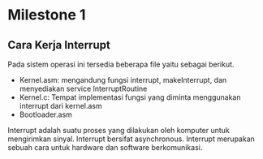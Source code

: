 # Milestone 1

## Cara Kerja Interrupt

Pada sistem operasi ini tersedia beberapa file yaitu sebagai berikut.
- Kernel.asm: mengandung fungsi interrupt, makeInterrupt, dan menyediakan service InterruptRoutine
- Kernel.c: Tempat implementasi fungsi yang diminta menggunakan interrupt dari kernel.asm
- Bootloader.asm

Interrupt adalah suatu proses yang dilakukan oleh komputer untuk mengirimkan sinyal. Interrupt bersifat asynchronous. Interrupt merupakan sebuah cara untuk hardware dan software berkomunikasi. 